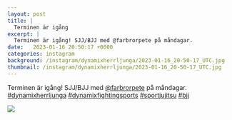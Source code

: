 ```yaml
---
layout: post
title: |
  Terminen är igång
excerpt: |
  Terminen är igång! SJJ/BJJ med @farbrorpete på måndagar.    
date:   2023-01-16 20:50:17 +0000
categories: instagram
background: /instagram/dynamixherrljunga/2023-01-16_20-50-17_UTC.jpg
thumbnail: /instagram/dynamixherrljunga/2023-01-16_20-50-17_UTC.jpg
---
```

Terminen är igång! SJJ/BJJ med [@farbrorpete](https://www.instagram.com/farbrorpete/) på måndagar. [#dynamixherrljunga](https://www.instagram.com/explore/tags/dynamixherrljunga/) [#dynamixfightingsports](https://www.instagram.com/explore/tags/dynamixfightingsports/) [#sportjujitsu](https://www.instagram.com/explore/tags/sportjujitsu/) [#bjj](https://www.instagram.com/explore/tags/bjj/)



<img src='/www-dynamix-herrljunga/instagram/dynamixherrljunga/2023-01-16_20-50-17_UTC.jpg' class='img-fluid' />
